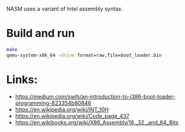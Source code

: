 NASM uses a variant of Intel assembly syntax.

# Build and run
```bash
make
qemu-system-x86_64 -drive format=raw,file=boot_loader.bin
```

# Links:
- https://medium.com/swlh/an-introduction-to-i386-boot-loader-programming-823354b80846
- https://en.wikipedia.org/wiki/INT_10H
- https://en.wikipedia.org/wiki/Code_page_437
- https://en.wikibooks.org/wiki/X86_Assembly/16,_32,_and_64_Bits
